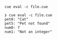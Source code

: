 ```shell
cue eval -c file.cue
```

```text
❯ cue eval -c file.cue
pet0: "Cat"
pet5: "Pet not found"
num0: 7
num1: "Not an integer"
```